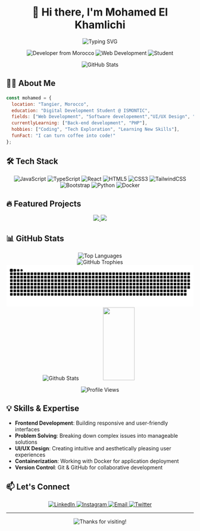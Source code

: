 <h1 align="center">👋 Hi there, I'm Mohamed El Khamlichi</h1>

<div align="center">
  <img src="https://readme-typing-svg.herokuapp.com?font=Fira+Code&pause=1000&color=6A5ACD&width=435&lines=Digital+Development+Student;Frontend+Developer;Problem+Solver;Tech+Enthusiast" alt="Typing SVG" />
</div>

<p align="center">
  <img src="https://img.shields.io/badge/Developer-Morocco-brightgreen" alt="Developer from Morocco" />
  <img src="https://img.shields.io/badge/Focus-Web%20Development-blue" alt="Web Development" />
  <img src="https://img.shields.io/badge/Status-Digital%20Development%20Student-orange" alt="Student" />
</p>

<div align="center">
  <img src="https://github-readme-stats.vercel.app/api?username=m0hamed-ux&show_icons=true&theme=tokyonight&hide_border=true" alt="GitHub Stats" />
</div>

## 👨‍💻 About Me

```javascript
const mohamed = {
  location: "Tangier, Morocco",
  education: "Digital Development Student @ ISMONTIC",
  fields: ["Web Development", "Software developement","UI/UX Design", "Problem Solving"],
  currentlyLearning: ["Back-end development", "PHP"],
  hobbies: ["Coding", "Tech Exploration", "Learning New Skills"],
  funFact: "I can turn coffee into code!"
};
```

## 🛠️ Tech Stack

<p align="center">
  <!-- Frontend -->
  <img src="https://img.shields.io/badge/JavaScript-F7DF1E?style=for-the-badge&logo=javascript&logoColor=black" alt="JavaScript" />
  <img src="https://img.shields.io/badge/TypeScript-3178C6?style=for-the-badge&logo=typescript&logoColor=white" alt="TypeScript" />
  <img src="https://img.shields.io/badge/React-61DAFB?style=for-the-badge&logo=react&logoColor=black" alt="React" />
  <img src="https://img.shields.io/badge/HTML5-E34F26?style=for-the-badge&logo=html5&logoColor=white" alt="HTML5" />
  <img src="https://img.shields.io/badge/CSS3-1572B6?style=for-the-badge&logo=css3&logoColor=white" alt="CSS3" />
  <img src="https://img.shields.io/badge/TailwindCSS-38B2AC?style=for-the-badge&logo=tailwind-css&logoColor=white" alt="TailwindCSS" />
  <img src="https://img.shields.io/badge/Bootstrap-7952B3?style=for-the-badge&logo=bootstrap&logoColor=white" alt="Bootstrap" />
  <!-- Backend & Others -->
  <img src="https://img.shields.io/badge/Python-3776AB?style=for-the-badge&logo=python&logoColor=white" alt="Python" />
  <img src="https://img.shields.io/badge/Docker-2496ED?style=for-the-badge&logo=docker&logoColor=white" alt="Docker" />
</p>

## 🔥 Featured Projects

<div align="center">
  <a href="https://github.com/m0hamed-ux/project-name-1">
    <img src="https://github-readme-stats.vercel.app/api/pin/?username=m0hamed-ux&repo=project-name-1&theme=tokyonight&hide_border=true" />
  </a>
  <a href="https://github.com/m0hamed-ux/project-name-2">
    <img src="https://github-readme-stats.vercel.app/api/pin/?username=m0hamed-ux&repo=project-name-2&theme=tokyonight&hide_border=true" />
  </a>
</div>

## 📊 GitHub Stats

<div align="center">
  <img src="https://github-readme-stats.vercel.app/api/top-langs/?username=m0hamed-ux&layout=compact&theme=tokyonight&hide_border=true" alt="Top Languages" />
</div>

<div align="center">
  <img src="https://github-profile-trophy.vercel.app/?username=m0hamed-ux&theme=discord&no-frame=true&no-bg=true&margin-w=4" alt="GitHub Trophies" />
</div>

<!-- Snake animation alternative -->
<div align="center">
  <picture>
    <source media="(prefers-color-scheme: dark)" srcset="https://raw.githubusercontent.com/platane/platane/output/github-contribution-grid-snake-dark.svg">
    <source media="(prefers-color-scheme: light)" srcset="https://raw.githubusercontent.com/platane/platane/output/github-contribution-grid-snake.svg">
    <img alt="GitHub Contribution Grid Snake Animation" src="https://raw.githubusercontent.com/platane/platane/output/github-contribution-grid-snake.svg">
  </picture>
</div>

<!-- Alternative to GitHub Streak Stats -->
<div align="center">
  <img width="49%" height="195px" src="https://github-readme-stats.vercel.app/api?username=m0hamed-ux&show_icons=true&count_private=true&hide_border=true&title_color=ff91a4&icon_color=ff91a4&text_color=c9d1d9&bg_color=0d1117" alt="Github Stats" /> 
  <img width="41%" height="195px" src="https://github-readme-stats.vercel.app/api/top-langs/?username=m0hamed-ux&layout=compact&hide_border=true&title_color=ff91a4&text_color=ff91a4&bg_color=0d1117" />
</div>

<p align="center">
  <img src="https://komarev.com/ghpvc/?username=m0hamed-ux&color=blueviolet&style=flat-square&label=Profile+Views" alt="Profile Views" />
</p>



## 💡 Skills & Expertise

- **Frontend Development**: Building responsive and user-friendly interfaces
- **Problem Solving**: Breaking down complex issues into manageable solutions
- **UI/UX Design**: Creating intuitive and aesthetically pleasing user experiences
- **Containerization**: Working with Docker for application deployment
- **Version Control**: Git & GitHub for collaborative development

## 📫 Let's Connect

<p align="center">
  <a href="https://www.linkedin.com/in/mohamed-el-khamlichi-756119328" target="_blank">
    <img src="https://img.shields.io/badge/LinkedIn-0077B5?style=for-the-badge&logo=linkedin&logoColor=white" alt="LinkedIn" />
  </a>
  <a href="https://www.instagram.com/m0hamed_ux" target="_blank">
    <img src="https://img.shields.io/badge/Instagram-E4405F?style=for-the-badge&logo=instagram&logoColor=white" alt="Instagram" />
  </a>
  <a href="mailto:elkhamlichim099@gmail.com" target="_blank">
    <img src="https://img.shields.io/badge/Email-D14836?style=for-the-badge&logo=gmail&logoColor=white" alt="Email" />
  </a>
  <a href="https://x.com/m0hamed_ux" target="_blank">
    <img src="https://img.shields.io/badge/Twitter-1DA1F2?style=for-the-badge&logo=twitter&logoColor=white" alt="Twitter" />
  </a>
</p>



---

<div align="center">
  <img src="https://img.shields.io/badge/Thanks%20for%20visiting!-ff69b4" alt="Thanks for visiting!" />
</div>
